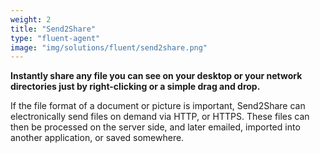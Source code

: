 ```yaml
---
weight: 2
title: "Send2Share"
type: "fluent-agent"
image: "img/solutions/fluent/send2share.png"
---
```

**Instantly share any file you can see on your desktop or your network directories just by right-clicking or a simple drag and drop.**

If the file format of a document or picture is important, Send2Share can electronically send files on demand via HTTP, or HTTPS. These files can then be processed on the server side, and later emailed, imported into another application, or saved somewhere.

